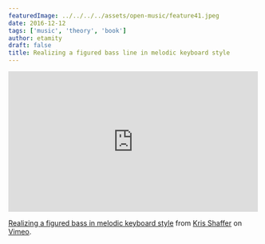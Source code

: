 ```yaml
---
featuredImage: ../../../../assets/open-music/feature41.jpeg
date: 2016-12-12
tags: ['music', 'theory', 'book']
author: etamity
draft: false
title: Realizing a figured bass line in melodic keyboard style
---
```


<iframe src="http://player.vimeo.com/video/60863823" width="500" height="281" frameborder="0" webkitAllowFullScreen mozallowfullscreen allowFullScreen></iframe> <p><a href="http://vimeo.com/60863823">Realizing a figured bass in melodic keyboard style</a> from <a href="http://vimeo.com/user11692346">Kris Shaffer</a> on <a href="http://vimeo.com">Vimeo</a>.</p>